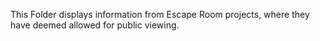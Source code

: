 This Folder displays information from Escape Room projects, where they have deemed allowed for public viewing.
